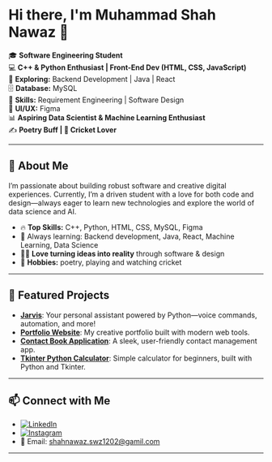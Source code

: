 # Hi there, I'm Muhammad Shah Nawaz 👋

🎓 **Software Engineering Student**  
💻 **C++ & Python Enthusiast | Front-End Dev (HTML, CSS, JavaScript)**  
🔭 **Exploring:** Backend Development | Java | React  
🗄️ **Database:** MySQL  
📝 **Skills:** Requirement Engineering | Software Design  
🎨 **UI/UX:** Figma  
📊 **Aspiring Data Scientist & Machine Learning Enthusiast**  
✍️ **Poetry Buff | 🏏 Cricket Lover**

---

## 🚀 About Me

I’m passionate about building robust software and creative digital experiences. Currently, I’m a driven student with a love for both code and design—always eager to learn new technologies and explore the world of data science and AI.

- 🔥 **Top Skills:** C++, Python, HTML, CSS, MySQL, Figma
- 🌱 Always learning: Backend development, Java, React, Machine Learning, Data Science
- 🧑‍💻 **Love turning ideas into reality** through software & design
- 🎯 **Hobbies:** poetry, playing and watching cricket

---

## 🌟 Featured Projects

- [**Jarvis**](https://github.com/swz-ultra-1202/Jarvis): Your personal assistant powered by Python—voice commands, automation, and more!
- [**Portfolio Website**](https://github.com/swz-ultra-1202/Shahnawaz-Portfolio_12): My creative portfolio built with modern web tools.
- [**Contact Book Application**](https://github.com/swz-ultra-1202/Contact-Book-Application): A sleek, user-friendly contact management app.
- [**Tkinter Python Calculator**](https://github.com/swz-ultra-1202/Tkinter_Python_Calculator_beginner): Simple calculator for beginners, built with Python and Tkinter.

---

## 📫 Connect with Me

- [![LinkedIn](https://img.shields.io/badge/LinkedIn-blue?logo=linkedin)](https://www.linkedin.com/in/muhammad-shah-nawaz-491701340/)
- [![Instagram](https://img.shields.io/badge/Instagram-E4405F?logo=instagram&logoColor=white)](https://www.instagram.com/swz_1202/)
- 📧 Email: [shahnawaz.swz1202@gamil.com](mailto:shahnawaz.swz1202@gamil.com)

---

<!--
**swz-ultra-1202/swz-ultra-1202** is a ✨ _special_ ✨ repository because its `README.md` (this file) appears on your GitHub profile.
-->
